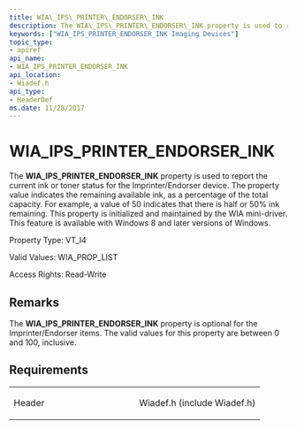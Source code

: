 ```yaml
---
title: WIA\_IPS\_PRINTER\_ENDORSER\_INK
description: The WIA\_IPS\_PRINTER\_ENDORSER\_INK property is used to report the current ink or toner status for the Imprinter/Endorser device.
keywords: ["WIA_IPS_PRINTER_ENDORSER_INK Imaging Devices"]
topic_type:
- apiref
api_name:
- WIA_IPS_PRINTER_ENDORSER_INK
api_location:
- Wiadef.h
api_type:
- HeaderDef
ms.date: 11/28/2017
---
```


# WIA\_IPS\_PRINTER\_ENDORSER\_INK


The **WIA\_IPS\_PRINTER\_ENDORSER\_INK** property is used to report the current ink or toner status for the Imprinter/Endorser device. The property value indicates the remaining available ink, as a percentage of the total capacity. For example, a value of 50 indicates that there is half or 50% ink remaining. This property is initialized and maintained by the WIA mini-driver. This feature is available with Windows 8 and later versions of Windows.

Property Type: VT\_I4

Valid Values: WIA\_PROP\_LIST

Access Rights: Read-Write

## Remarks

The **WIA\_IPS\_PRINTER\_ENDORSER\_INK** property is optional for the Imprinter/Endorser items. The valid values for this property are between 0 and 100, inclusive.

## Requirements

<table>
<colgroup>
<col width="50%" />
<col width="50%" />
</colgroup>
<tbody>
<tr class="odd">
<td><p>Header</p></td>
<td>Wiadef.h (include Wiadef.h)</td>
</tr>
</tbody>
</table>

 

 





